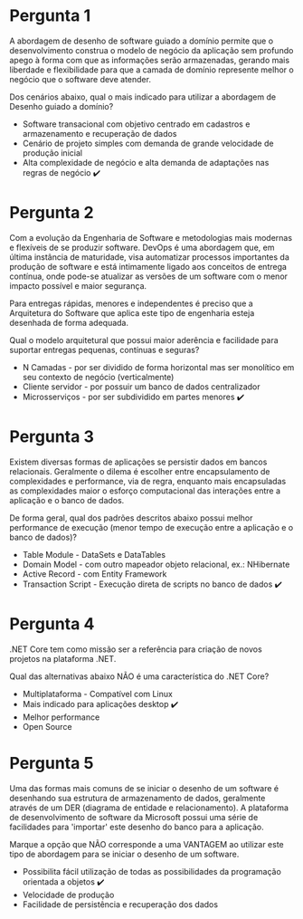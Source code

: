 # Pergunta 1
A abordagem de desenho de software guiado a domínio permite que o desenvolvimento construa o modelo de negócio da aplicação sem profundo apego à forma com que as informações serão armazenadas, gerando mais liberdade e flexibilidade para que a camada de domínio represente melhor o negócio que o software deve atender.

Dos cenários abaixo, qual o mais indicado para utilizar a abordagem de Desenho guiado a domínio?

- Software transacional com objetivo centrado em cadastros e armazenamento e recuperação de dados
- Cenário de projeto simples com demanda de grande velocidade de produção inicial
- Alta complexidade de negócio e alta demanda de adaptações nas regras de negócio :heavy_check_mark: 

# Pergunta 2
Com a evolução da Engenharia de Software e metodologias mais modernas e flexíveis de se produzir software. DevOps é uma abordagem que, em última instância de maturidade, visa automatizar processos importantes da produção de software e está intimamente ligado aos conceitos de entrega contínua, onde pode-se atualizar as versões de um software com o menor impacto possível e maior segurança.

Para entregas rápidas, menores e independentes é preciso que a Arquitetura do Software que aplica este tipo de engenharia esteja desenhada de forma adequada.

Qual o modelo arquitetural que possui maior aderência e facilidade para suportar entregas pequenas, contínuas e seguras?


- N Camadas - por ser dividido de forma horizontal mas ser monolítico em seu contexto de negócio (verticalmente)
- Cliente servidor - por possuir um banco de dados centralizador
- Microsserviços - por ser subdividido em partes menores  :heavy_check_mark: 

# Pergunta 3
Existem diversas formas de aplicações se persistir dados em bancos relacionais. Geralmente o dilema é escolher entre encapsulamento de complexidades e performance, via de regra, enquanto mais encapsuladas as complexidades maior o esforço computacional das interações entre a aplicação e o banco de dados.

De forma geral, qual dos padrões descritos abaixo possui melhor performance de execução (menor tempo de execução entre a aplicação e o banco de dados)? 

- Table Module - DataSets e DataTables
- Domain Model - com outro mapeador objeto relacional, ex.: NHibernate
- Active Record - com Entity Framework
- Transaction Script - Execução direta de scripts no banco de dados  :heavy_check_mark: 

# Pergunta 4
.NET Core tem como missão ser a referência para criação de novos projetos na plataforma .NET. 

Qual das alternativas abaixo NÃO é uma característica do .NET Core?

- Multiplataforma - Compatível com Linux  
- Mais indicado para aplicações desktop :heavy_check_mark: 
- Melhor performance 
- Open Source

# Pergunta 5
Uma das formas mais comuns de se iniciar o desenho de um software é desenhando sua estrutura de armazenamento de dados, geralmente através de um DER (diagrama de entidade e relacionamento). A plataforma de desenvolvimento de software da Microsoft possui uma série de facilidades para 'importar'  este desenho do banco para a aplicação.

Marque a opção que NÃO corresponde a uma VANTAGEM ao utilizar este tipo de abordagem para se iniciar o desenho de um software.

- Possibilita fácil utilização de todas as possibilidades da programação orientada a objetos :heavy_check_mark: 
- Velocidade de produção 
- Facilidade de persistência e recuperação dos dados 

